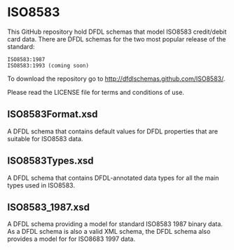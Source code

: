 ISO8583
=======

This GitHub repository hold DFDL schemas that model ISO8583 credit/debit card data. There are DFDL schemas for the two most popular release of the standard:

    ISO8583:1987 
    ISO8583:1993 (coming soon)

To download the repository go to http://dfdlschemas.github.com/ISO8583/.

Please read the LICENSE file for terms and conditions of use.

ISO8583Format.xsd 
-----------------
A DFDL schema that contains default values for DFDL properties that are suitable for ISO8583 data.

ISO8583Types.xsd
----------------
A DFDL schema that contains DFDL-annotated data types for all the main types used in ISO8583.

ISO8583_1987.xsd
----------------
A DFDL schema providing a model for standard ISO8583 1987 binary data.
As a DFDL schema is also a valid XML schema, the DFDL schema also provides a model for for ISO8683 1997 data.



